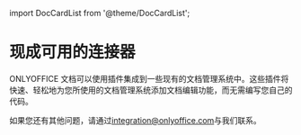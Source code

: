﻿import DocCardList from '@theme/DocCardList';

# 现成可用的连接器

ONLYOFFICE 文档可以使用插件集成到一些现有的文档管理系统中。这些插件将快速、轻松地为您所使用的文档管理系统添加文档编辑功能，而无需编写您自己的代码。

<DocCardList />

如果您还有其他问题，请通过[integration@onlyoffice.com](mailto:integration@onlyoffice.com)与我们联系。
